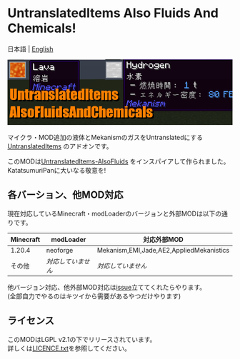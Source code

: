 # UntranslatedItems Also Fluids And Chemicals!

日本語 | [English](./README.en)

![uti_afac_banner](./assets/uti_afac_banner.png)

マイクラ・MOD追加の液体とMekanismのガスをUntranslatedにする[UntranslatedItems](https://www.curseforge.com/minecraft/mc-mods/untranslated-items)
のアドオンです。

このMODは[UntranslatedItems-AlsoFluids](https://github.com/KatatsumuriPan/UntranslatedItems-AlsoFluids/)
をインスパイアして作られました。KatatsumuriPanに大いなる敬意を!

## 各バーション、他MOD対応
現在対応しているMinecraft・modLoaderのバージョンと外部MODは以下の通りです。

| Minecraft | modLoader  | 対応外部MOD                                  |
|-----------|------------|------------------------------------------|
| 1.20.4    | neoforge   | Mekanism,EMI,Jade,AE2,AppliedMekanistics |
| その他       | *対応していません* | *対応していません*                               |

他バージョン対応、他外部MOD対応は[issue](https://github.com/npg418/uti-alsofluidsandchemicals/issues)立ててくれたらやります。  
(全部自力でやるのはキツイから需要があるやつだけやります)

## ライセンス
このMODはLGPL v2.1の下でリリースされています。  
詳しくは[LICENCE.txt](./LICENSE.txt)を参照してください。
